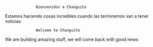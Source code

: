                  Bienvenidos a Changuito 
                  

Estamos haciendo cosas increíbles cuando las terminemos van a tener noticias 


                  Welcome to Changuito 

We are building amazing stuff, we will come back with good news 
